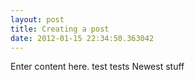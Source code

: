 ```yaml
---
layout: post
title: Creating a post
date: 2012-01-15 22:34:50.363042
---
```

Enter content here.
test
tests
Newest stuff
